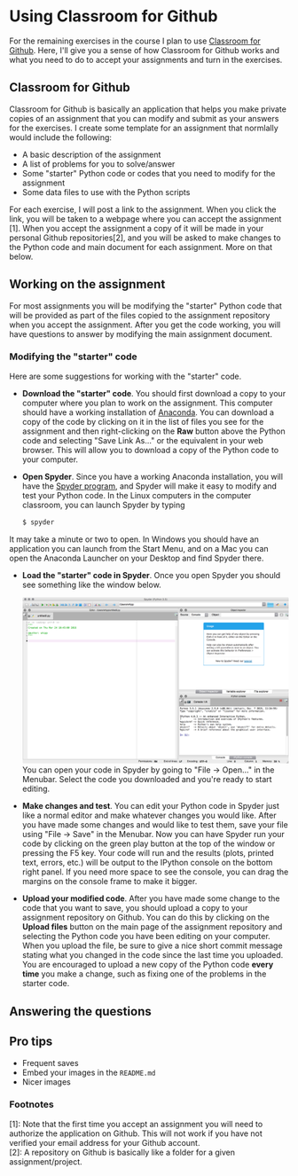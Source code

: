 # Using Classroom for Github
For the remaining exercises in the course I plan to use [Classroom for Github](https://github.com/education/classroom). Here, I'll give you a sense of how Classroom for Github works and what you need to do to accept your assignments and turn in the exercises.

## Classroom for Github
Classroom for Github is basically an application that helps you make private copies of an assignment that you can modify and submit as your answers for the exercises. I create some template for an assignment that normlally would include the following:

- A basic description of the assignment
- A list of problems for you to solve/answer
- Some "starter" Python code or codes that you need to modify for the assignment
- Some data files to use with the Python scripts

For each exercise, I will post a link to the assignment. When you click the link, you will be taken to a webpage where you can accept the assignment [1]. When you accept the assignment a copy of it will be made in your personal Github repositories[2], and you will be asked to make changes to the Python code and main document for each assignment. More on that below.

## Working on the assignment
For most assignments you will be modifying the "starter" Python code that will be provided as part of the files copied to the assignment repository when you accept the assignment. After you get the code working, you will have questions to answer by modifying the main assignment document.

### Modifying the "starter" code
Here are some suggestions for working with the "starter" code.

- **Download the "starter" code**. You should first download a copy to your computer where you plan to work on the assignment. This computer should have a working installation of [Anaconda](Anaconda.md). You can download a copy of the code by clicking on it in the list of files you see for the assignment and then right-clicking on the **Raw** button above the Python code and selecting "Save Link As..." or the equivalent in your web browser. This will allow you to download a copy of the Python code to your computer.
- **Open Spyder**. Since you have a working Anaconda installation, you will have the [Spyder program](https://pythonhosted.org/spyder/), and Spyder will make it easy to modify and test your Python code. In the Linux computers in the computer classroom, you can launch Spyder by typing

    ```bash
    $ spyder
    ```
It may take a minute or two to open. In Windows you should have an application you can launch from the Start Menu, and on a Mac you can open the Anaconda Launcher on your Desktop and find Spyder there.
- **Load the "starter" code in Spyder**. Once you open Spyder you should see something like the window below.

    ![Sypder](Images/Spyder.png)<br/>
You can open your code in Spyder by going to "File -> Open..." in the Menubar. Select the code you downloaded and you're ready to start editing.
- **Make changes and test**. You can edit your Python code in Spyder just like a normal editor and make whatever changes you would like. After you have made some changes and would like to test them, save your file using "File -> Save" in the Menubar. Now you can have Spyder run your code by clicking on the green play button at the top of the window or pressing the F5 key. Your code will run and the results (plots, printed text, errors, etc.) will be output to the IPython console on the bottom right panel. If you need more space to see the console, you can drag the margins on the console frame to make it bigger.
- **Upload your modified code**. After you have made some change to the code that you want to save, you should upload a copy to your assignment repository on Github. You can do this by clicking on the **Upload files** button on the main page of the assignment repository and selecting the Python code you have been editing on your computer. When you upload the file, be sure to give a nice short commit message stating what you changed in the code since the last time you uploaded. You are encouraged to upload a new copy of the Python code **every time** you make a change, such as fixing one of the problems in the starter code.

## Answering the questions


## Pro tips
- Frequent saves
- Embed your images in the `README.md`
- Nicer images

### Footnotes
[1]: Note that the first time you accept an assignment you will need to authorize the application on Github. This will not work if you have not verified your email address for your Github account.<br/>
[2]: A repository on Github is basically like a folder for a given assignment/project.
